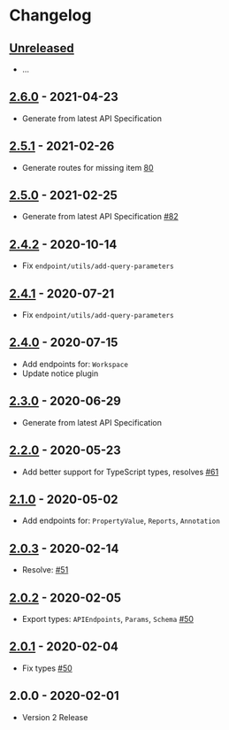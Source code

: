 # Changelog

## [Unreleased]

- ...

## [2.6.0] - 2021-04-23

- Generate from latest API Specification

## [2.5.1] - 2021-02-26

- Generate routes for missing item [80](https://github.com/MunifTanjim/node-bitbucket/issues/80)

## [2.5.0] - 2021-02-25

- Generate from latest API Specification [#82](https://github.com/MunifTanjim/node-bitbucket/pull/82)

## [2.4.2] - 2020-10-14

- Fix `endpoint/utils/add-query-parameters`

## [2.4.1] - 2020-07-21

- Fix `endpoint/utils/add-query-parameters`

## [2.4.0] - 2020-07-15

- Add endpoints for: `Workspace`
- Update notice plugin

## [2.3.0] - 2020-06-29

- Generate from latest API Specification

## [2.2.0] - 2020-05-23

- Add better support for TypeScript types, resolves [#61](https://github.com/MunifTanjim/node-bitbucket/issues/61)

## [2.1.0] - 2020-05-02

- Add endpoints for: `PropertyValue`, `Reports`, `Annotation`

## [2.0.3] - 2020-02-14

- Resolve: [#51](https://github.com/MunifTanjim/node-bitbucket/issues/51)

## [2.0.2] - 2020-02-05

- Export types: `APIEndpoints`, `Params`, `Schema` [#50](https://github.com/MunifTanjim/node-bitbucket/issues/50)

## [2.0.1] - 2020-02-04

- Fix types [#50](https://github.com/MunifTanjim/node-bitbucket/issues/50)

## 2.0.0 - 2020-02-01

- Version 2 Release

[unreleased]: https://github.com/MunifTanjim/node-bitbucket/compare/2.6.0...HEAD
[2.6.0]: https://github.com/MunifTanjim/node-bitbucket/compare/2.5.1...2.6.0
[2.5.1]: https://github.com/MunifTanjim/node-bitbucket/compare/2.5.0...2.5.1
[2.5.0]: https://github.com/MunifTanjim/node-bitbucket/compare/2.4.2...2.5.0
[2.4.2]: https://github.com/MunifTanjim/node-bitbucket/compare/2.4.1...2.4.2
[2.4.1]: https://github.com/MunifTanjim/node-bitbucket/compare/2.4.0...2.4.1
[2.4.0]: https://github.com/MunifTanjim/node-bitbucket/compare/2.3.0...2.4.0
[2.3.0]: https://github.com/MunifTanjim/node-bitbucket/compare/2.2.0...2.3.0
[2.2.0]: https://github.com/MunifTanjim/node-bitbucket/compare/2.1.0...2.2.0
[2.1.0]: https://github.com/MunifTanjim/node-bitbucket/compare/2.0.3...2.1.0
[2.0.3]: https://github.com/MunifTanjim/node-bitbucket/compare/2.0.2...2.0.3
[2.0.2]: https://github.com/MunifTanjim/node-bitbucket/compare/2.0.1...2.0.2
[2.0.1]: https://github.com/MunifTanjim/node-bitbucket/compare/2.0.0...2.0.1
